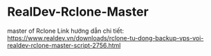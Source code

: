 # RealDev-Rclone-Master
master of Rclone
Link hướng dẫn chi tiết: https://www.realdev.vn/downloads/rclone-tu-dong-backup-vps-voi-realdev-rclone-master-script-2756.html
